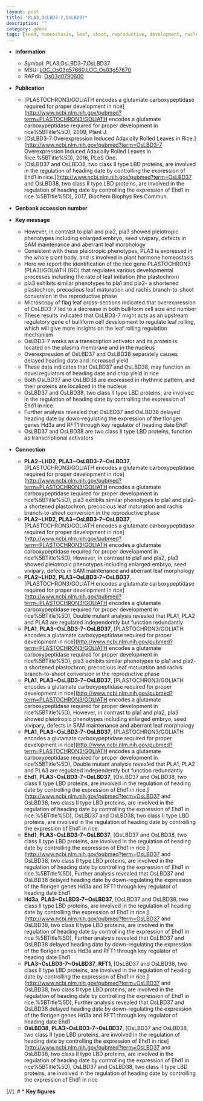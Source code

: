 ```yaml
---
layout: post
title: "PLA3,OsLBD3-7,OsLBD37"
description: ""
category: genes
tags: [seed, homeostasis, leaf, shoot, reproductive, development, nucleus, plasma membrane, transcription activator, leaf rolling, yield, R protein, heading date, transcriptional activator]
---
```


* **Information**  
    + Symbol: PLA3,OsLBD3-7,OsLBD37  
    + MSU: [LOC_Os03g57660](http://rice.plantbiology.msu.edu/cgi-bin/ORF_infopage.cgi?orf=LOC_Os03g57660),[LOC_Os03g57670](http://rice.plantbiology.msu.edu/cgi-bin/ORF_infopage.cgi?orf=LOC_Os03g57670)  
    + RAPdb: [Os03g0790600](http://rapdb.dna.affrc.go.jp/viewer/gbrowse_details/irgsp1?name=Os03g0790600)  

* **Publication**  
    + [PLASTOCHRON3/GOLIATH encodes a glutamate carboxypeptidase required for proper development in rice](http://www.ncbi.nlm.nih.gov/pubmed?term=PLASTOCHRON3/GOLIATH encodes a glutamate carboxypeptidase required for proper development in rice%5BTitle%5D), 2009, Plant J.
    + [OsLBD3-7 Overexpression Induced Adaxially Rolled Leaves in Rice.](http://www.ncbi.nlm.nih.gov/pubmed?term=OsLBD3-7 Overexpression Induced Adaxially Rolled Leaves in Rice.%5BTitle%5D), 2016, PLoS One.
    + [OsLBD37 and OsLBD38, two class II type LBD proteins, are involved in the regulation of heading date by controlling the expression of Ehd1 in rice.](http://www.ncbi.nlm.nih.gov/pubmed?term=OsLBD37 and OsLBD38, two class II type LBD proteins, are involved in the regulation of heading date by controlling the expression of Ehd1 in rice.%5BTitle%5D), 2017, Biochem Biophys Res Commun.

* **Genbank accession number**  

* **Key message**  
    + However, in contrast to pla1 and pla2, pla3 showed pleiotropic phenotypes including enlarged embryo, seed vivipary, defects in SAM maintenance and aberrant leaf morphology
    + Consistent with these pleiotropic phenotypes, PLA3 is expressed in the whole plant body, and is involved in plant hormone homeostasis
    + Here we report the identification of the rice gene PLASTOCHRON3 (PLA3)/GOLIATH (GO) that regulates various developmental processes including the rate of leaf initiation (the plastochron)
    + pla3 exhibits similar phenotypes to pla1 and pla2- a shortened plastochron, precocious leaf maturation and rachis branch-to-shoot conversion in the reproductive phase
    + Microscopy of flag leaf cross-sections indicated that overexpression of OsLBD3-7 led to a decrease in both bulliform cell size and number
    + These results indicated that OsLBD3-7 might acts as an upstream regulatory gene of bulliform cell development to regulate leaf rolling, which will give more insights on the leaf rolling regulation mechanism
    + OsLBD3-7 works as a transcription activator and its protein is located on the plasma membrane and in the nucleus
    + Overexpression of OsLBD37 and OsLBD38 separately causes delayed heading date and increased yield
    + These data indicates that OsLBD37 and OsLBD38, may function as novel regulators of heading date and crop yield in rice
    + Both OsLBD37 and OsLBD38 are expressed in rhythmic pattern, and their proteins are localized in the nucleus
    + OsLBD37 and OsLBD38, two class II type LBD proteins, are involved in the regulation of heading date by controlling the expression of Ehd1 in rice.
    + Further analysis revealed that OsLBD37 and OsLBD38 delayed heading date by down-regulating the expression of the florigen genes Hd3a and RFT1 through key regulator of heading date Ehd1
    + OsLBD37 and OsLBD38 are two class II type LBD proteins, function as transcriptional activators

* **Connection**  
    + __PLA2~LHD2__, __PLA3~OsLBD3-7~OsLBD37__, [PLASTOCHRON3/GOLIATH encodes a glutamate carboxypeptidase required for proper development in rice](http://www.ncbi.nlm.nih.gov/pubmed?term=PLASTOCHRON3/GOLIATH encodes a glutamate carboxypeptidase required for proper development in rice%5BTitle%5D), pla3 exhibits similar phenotypes to pla1 and pla2- a shortened plastochron, precocious leaf maturation and rachis branch-to-shoot conversion in the reproductive phase
    + __PLA2~LHD2__, __PLA3~OsLBD3-7~OsLBD37__, [PLASTOCHRON3/GOLIATH encodes a glutamate carboxypeptidase required for proper development in rice](http://www.ncbi.nlm.nih.gov/pubmed?term=PLASTOCHRON3/GOLIATH encodes a glutamate carboxypeptidase required for proper development in rice%5BTitle%5D), However, in contrast to pla1 and pla2, pla3 showed pleiotropic phenotypes including enlarged embryo, seed vivipary, defects in SAM maintenance and aberrant leaf morphology
    + __PLA2~LHD2__, __PLA3~OsLBD3-7~OsLBD37__, [PLASTOCHRON3/GOLIATH encodes a glutamate carboxypeptidase required for proper development in rice](http://www.ncbi.nlm.nih.gov/pubmed?term=PLASTOCHRON3/GOLIATH encodes a glutamate carboxypeptidase required for proper development in rice%5BTitle%5D), Double mutant analysis revealed that PLA1, PLA2 and PLA3 are regulated independently but function redundantly
    + __PLA1__, __PLA3~OsLBD3-7~OsLBD37__, [PLASTOCHRON3/GOLIATH encodes a glutamate carboxypeptidase required for proper development in rice](http://www.ncbi.nlm.nih.gov/pubmed?term=PLASTOCHRON3/GOLIATH encodes a glutamate carboxypeptidase required for proper development in rice%5BTitle%5D), pla3 exhibits similar phenotypes to pla1 and pla2- a shortened plastochron, precocious leaf maturation and rachis branch-to-shoot conversion in the reproductive phase
    + __PLA1__, __PLA3~OsLBD3-7~OsLBD37__, [PLASTOCHRON3/GOLIATH encodes a glutamate carboxypeptidase required for proper development in rice](http://www.ncbi.nlm.nih.gov/pubmed?term=PLASTOCHRON3/GOLIATH encodes a glutamate carboxypeptidase required for proper development in rice%5BTitle%5D), However, in contrast to pla1 and pla2, pla3 showed pleiotropic phenotypes including enlarged embryo, seed vivipary, defects in SAM maintenance and aberrant leaf morphology
    + __PLA1__, __PLA3~OsLBD3-7~OsLBD37__, [PLASTOCHRON3/GOLIATH encodes a glutamate carboxypeptidase required for proper development in rice](http://www.ncbi.nlm.nih.gov/pubmed?term=PLASTOCHRON3/GOLIATH encodes a glutamate carboxypeptidase required for proper development in rice%5BTitle%5D), Double mutant analysis revealed that PLA1, PLA2 and PLA3 are regulated independently but function redundantly
    + __Ehd1__, __PLA3~OsLBD3-7~OsLBD37__, [OsLBD37 and OsLBD38, two class II type LBD proteins, are involved in the regulation of heading date by controlling the expression of Ehd1 in rice.](http://www.ncbi.nlm.nih.gov/pubmed?term=OsLBD37 and OsLBD38, two class II type LBD proteins, are involved in the regulation of heading date by controlling the expression of Ehd1 in rice.%5BTitle%5D), OsLBD37 and OsLBD38, two class II type LBD proteins, are involved in the regulation of heading date by controlling the expression of Ehd1 in rice.
    + __Ehd1__, __PLA3~OsLBD3-7~OsLBD37__, [OsLBD37 and OsLBD38, two class II type LBD proteins, are involved in the regulation of heading date by controlling the expression of Ehd1 in rice.](http://www.ncbi.nlm.nih.gov/pubmed?term=OsLBD37 and OsLBD38, two class II type LBD proteins, are involved in the regulation of heading date by controlling the expression of Ehd1 in rice.%5BTitle%5D),  Further analysis revealed that OsLBD37 and OsLBD38 delayed heading date by down-regulating the expression of the florigen genes Hd3a and RFT1 through key regulator of heading date Ehd1
    + __Hd3a__, __PLA3~OsLBD3-7~OsLBD37__, [OsLBD37 and OsLBD38, two class II type LBD proteins, are involved in the regulation of heading date by controlling the expression of Ehd1 in rice.](http://www.ncbi.nlm.nih.gov/pubmed?term=OsLBD37 and OsLBD38, two class II type LBD proteins, are involved in the regulation of heading date by controlling the expression of Ehd1 in rice.%5BTitle%5D),  Further analysis revealed that OsLBD37 and OsLBD38 delayed heading date by down-regulating the expression of the florigen genes Hd3a and RFT1 through key regulator of heading date Ehd1
    + __PLA3~OsLBD3-7~OsLBD37__, __RFT1__, [OsLBD37 and OsLBD38, two class II type LBD proteins, are involved in the regulation of heading date by controlling the expression of Ehd1 in rice.](http://www.ncbi.nlm.nih.gov/pubmed?term=OsLBD37 and OsLBD38, two class II type LBD proteins, are involved in the regulation of heading date by controlling the expression of Ehd1 in rice.%5BTitle%5D),  Further analysis revealed that OsLBD37 and OsLBD38 delayed heading date by down-regulating the expression of the florigen genes Hd3a and RFT1 through key regulator of heading date Ehd1
    + __OsLBD38__, __PLA3~OsLBD3-7~OsLBD37__, [OsLBD37 and OsLBD38, two class II type LBD proteins, are involved in the regulation of heading date by controlling the expression of Ehd1 in rice](http://www.ncbi.nlm.nih.gov/pubmed?term=OsLBD37 and OsLBD38, two class II type LBD proteins, are involved in the regulation of heading date by controlling the expression of Ehd1 in rice%5BTitle%5D), OsLBD37 and OsLBD38, two class II type LBD proteins, are involved in the regulation of heading date by controlling the expression of Ehd1 in rice

[//]: # * **Key figures**  



